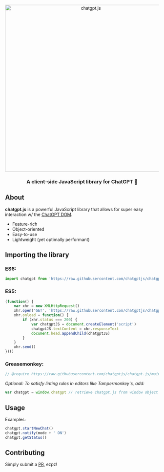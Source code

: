 <div align="center">
<br />

<picture>
    <source media="(prefers-color-scheme: dark)" srcset="https://raw.githubusercontent.com/chatgptjs/chatgpt.js/main/media/images/chatgpt.js-logo-dark-mode-5995x614.png">
    <img width=546 alt="chatgpt.js" src="https://raw.githubusercontent.com/chatgptjs/chatgpt.js/main/media/images/chatgpt.js-logo-light-mode-5995x614.png">
</picture>


### A client-side JavaScript library for ChatGPT 🤖

</div>

## About

**chatgpt.js** is a powerful JavaScript library that allows for super easy interaction w/ the [ChatGPT DOM](https://chat.openai.com).

- Feature-rich
- Object-oriented
- Easy-to-use
- Lightweight (yet optimally performant)

## Importing the library

### ES6:

```js
import chatgpt from 'https://raw.githubusercontent.com/chatgptjs/chatgpt.js/main/chatgpt.js'
```

### ES5:

```js
(function() {
    var xhr = new XMLHttpRequest()
    xhr.open('GET', 'https://raw.githubusercontent.com/chatgptjs/chatgpt.js/main/chatgpt.js')
    xhr.onload = function() {
        if (xhr.status === 200) {
            var chatgptJS = document.createElement('script')
            chatgptJS.textContent = xhr.responseText
            document.head.appendChild(chatgptJS)
        }
    }
    xhr.send()
})()
```

### Greasemonkey:

```js
// @require https://raw.githubusercontent.com/chatgptjs/chatgpt.js/main/chatgpt.js
```

*Optional: To satisfy linting rules in editors like Tampermonkey's, add:*

```js
var chatgpt = window.chatgpt // retrieve chatgpt.js from window object
```

## Usage

Examples:

```js
chatgpt.startNewChat()
chatgpt.notify(mode + ' ON')
chatgpt.getStatus()
```

## Contributing

Simply submit a [PR](https://github.com/chatgptjs/chatgpt.js/pulls), ezpz!

